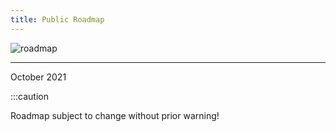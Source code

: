 ```yaml
---
title: Public Roadmap
---
```


![roadmap](/img/roadmap_paper.png)

*****

October 2021

:::caution

Roadmap subject to change without prior warning!


